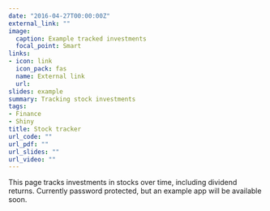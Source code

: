```yaml
---
date: "2016-04-27T00:00:00Z"
external_link: ""
image:
  caption: Example tracked investments
  focal_point: Smart
links:
- icon: link
  icon_pack: fas
  name: External link
  url: 
slides: example
summary: Tracking stock investments
tags:
- Finance
- Shiny
title: Stock tracker
url_code: ""
url_pdf: ""
url_slides: ""
url_video: ""
---
```

This page tracks investments in stocks over time, including dividend returns. Currently password protected, but an example app will be available soon. 

